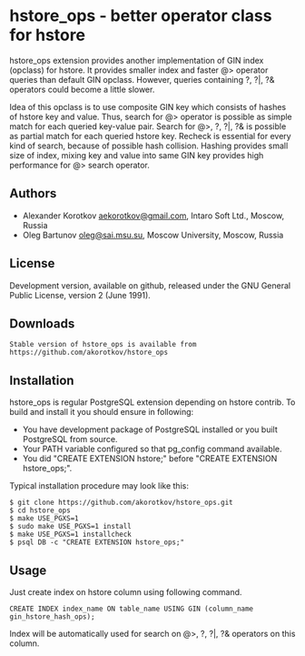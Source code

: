 hstore_ops - better operator class for hstore
=============================================

hstore_ops extension provides another implementation of GIN index (opclass)
for hstore. It provides smaller index and faster @> operator queries than
default GIN opclass. However, queries containing ?, ?|, ?& operators could
become a little slower.
    
Idea of this opclass is to use composite GIN key which consists of hashes
of hstore key and value. Thus, search for @> operator is possible as simple
match for each queried key-value pair. Search for @>, ?, ?|, ?& is possible
as partial match for each queried hstore key. Recheck is essential for
every kind of search, because of possible hash collision. Hashing provides
small size of index, mixing key and value into same GIN key provides high
performance for @> search operator.

Authors
-------

 * Alexander Korotkov <aekorotkov@gmail.com>, Intaro Soft Ltd., Moscow, Russia
 * Oleg Bartunov <oleg@sai.msu.su>, Moscow University, Moscow, Russia

License
-------

Development version, available on github, released under the
GNU General Public License, version 2 (June 1991).

Downloads
---------

    Stable version of hstore_ops is available from
    https://github.com/akorotkov/hstore_ops

Installation
------------

hstore_ops is regular PostgreSQL extension depending on hstore contrib.
To build and install it you should ensure in following:
    
 * You have development package of PostgreSQL installed or you built
   PostgreSQL from source.
 * Your PATH variable configured so that pg_config command available.
 * You did "CREATE EXTENSION hstore;" before "CREATE EXTENSION hstore_ops;".
    
Typical installation procedure may look like this:
    
    $ git clone https://github.com/akorotkov/hstore_ops.git
    $ cd hstore_ops
    $ make USE_PGXS=1
    $ sudo make USE_PGXS=1 install
    $ make USE_PGXS=1 installcheck
    $ psql DB -c "CREATE EXTENSION hstore_ops;"

Usage
-----

Just create index on hstore column using following command.
   
    CREATE INDEX index_name ON table_name USING GIN (column_name gin_hstore_hash_ops);
    
Index will be automatically used for search on @>, ?, ?|, ?& operators on this
column.
